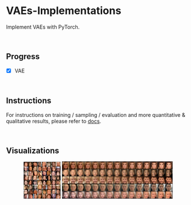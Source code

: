 # VAEs-Implementations

Implement VAEs with PyTorch.

<br/>



## Progress

- [x] VAE

<br/>



## Instructions

For instructions on training / sampling / evaluation and more quantitative & qualitative results, please refer to [docs](./docs).

<br/>



## Visualizations

<p align="center">
    <img src="./assets/vae-celeba.png" width=20%/>
    <img src="./assets/vae-celeba-interpolate.png" width=60%/>
</p>
